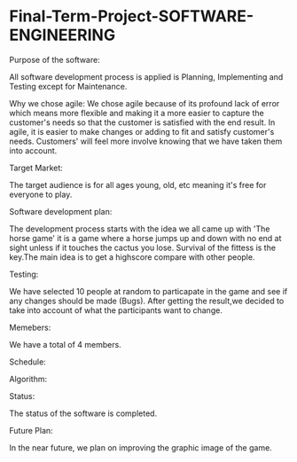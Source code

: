 # Final-Term-Project-SOFTWARE-ENGINEERING

Purpose of the software:

All software development process is applied is Planning, Implementing and Testing except for Maintenance.

Why we chose agile:
We chose agile because of its profound lack of error which means more flexible and making it a more easier to capture the customer's needs so that the customer is satisfied 
with the end result.
In agile, it is easier to make changes or adding to fit and satisfy customer's needs. Customers' will feel more involve knowing that we have taken them into account.        

Target Market:

The target audience is for all ages young, old, etc meaning it's free for everyone to play.                                   

Software development plan:                                                                                                                                                  

The development process starts with the idea we all came up with 'The horse game' it is a game where a horse jumps up and down with no end at sight unless if it touches the
cactus you lose. Survival of the fittess is the key.The main idea is to get a highscore compare with other people.     

Testing:

We have selected 10 people at random to particapate in the game and see if any changes should be made (Bugs). After getting the result,we decided to take into account of what
the participants want to change.           

Memebers:

We have a total of 4 members. 

Schedule:


Algorithm:  


Status:

The status of the software is completed. 

Future Plan:

In the near future, we plan on improving the graphic image of the game.
